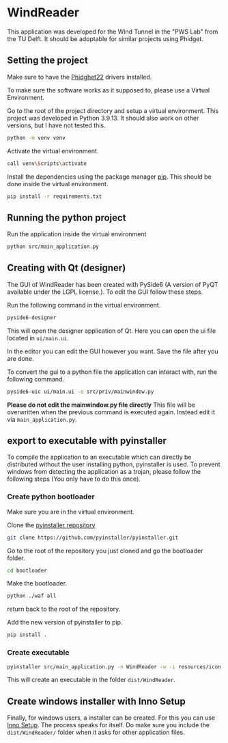 # WindReader
This application was developed for the Wind Tunnel in the "PWS Lab" from the TU Delft. It should be adoptable for similar projects using Phidget.

## Setting the project
Make sure to have the [Phidghet22](https://www.phidgets.com/docs/Main_Page) drivers installed.

To make sure the software works as it supposed to, please use a Virtual Environment.

Go to the root of the project directory and setup a virtual environment. This project was developed in Python 3.9.13. It should also work on other versions, but I have not tested this.

```bash
python -m venv venv
```

Activate the virtual environment.

```bash
call venv\Scripts\activate
```

Install the dependencies using the package manager [pip](https://pip.pypa.io/en/stable/). This should be done inside the virtual environment.

```bash
pip install -r requirements.txt
```

## Running the python project
Run the application inside the virtual environment
```bash
python src/main_application.py
```

## Creating with Qt (designer)
The GUI of WindReader has been created with PySide6 (A version of PyQT available under the LGPL license.). To edit the GUI follow these steps.

Run the following command in the virtual environment.
```bash
pyside6-designer
```

This will open the designer application of Qt. Here you can open the ui file located in `ui/main.ui`. 

In the editor you can edit the GUI however you want. Save the file after you are done.

To convert the gui to a python file the application can interact with, run the following command.

```bash
pyside6-uic ui/main.ui -o src/priv/mainwindow.py
```

**Please do not edit the mainwindow.py file directly** 
This file will be overwritten when the previous command is executed again. Instead edit it via `main_application.py`.

## export to executable with pyinstaller
To compile the application to an executable which can directly be distributed without the user installing python, pyinstaller is used. To prevent windows from detecting the application as a trojan, please follow the following steps (You only have to do this once).

### Create python bootloader

Make sure you are in the virtual environment.

Clone the [pyinstaller repository](https://github.com/pyinstaller/pyinstaller/)
```bash
git clone https://github.com/pyinstaller/pyinstaller.git
```

Go to the root of the repository you just cloned and go the bootloader folder.

```bash
cd bootloader
```

Make the bootloader.

```bash
python ./waf all
```
return back to the root of the repository.

Add the new version of pyinstaller to pip.

```bash
pip install .
```

### Create executable
```bash
pyinstaller src/main_application.py -n WindReader -w -i resources/icon.ico
```

This will create an executable in the folder `dist/WindReader`.

## Create windows installer with Inno Setup

Finally, for windows users, a installer can be created. For this you can use [Inno Setup](https://jrsoftware.org/isinfo.php). The process speaks for itself. Do make sure you include the `dist/WindReader/` folder when it asks for other application files.